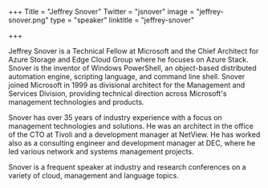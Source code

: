 +++
Title = "Jeffrey Snover"
Twitter = "jsnover"
image = "jeffrey-snover.png"
type = "speaker"
linktitle = "jeffrey-snover"

+++

Jeffrey Snover is a Technical Fellow at Microsoft and the Chief Architect for Azure Storage and Edge Cloud Group where he focuses on Azure Stack.  Snover is the inventor of Windows PowerShell, an object-based distributed automation engine, scripting language, and command line shell. Snover joined Microsoft in 1999 as divisional architect for the Management and Services Division, providing technical direction across Microsoft's management technologies and products.

Snover has over 35 years of industry experience with a focus on management technologies and solutions. He was an architect in the office of the CTO at Tivoli and a development manager at NetView. He has worked also as a consulting engineer and development manager at DEC, where he led various network and systems management projects. 

Snover is a frequent speaker at industry and research conferences on a variety of cloud, management and language topics.
